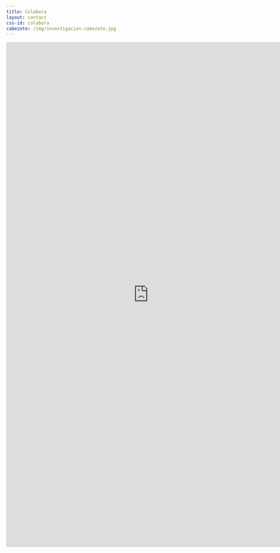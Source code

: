 ```yaml
---
title: Colabora
layout: contact
css-id: colabora
cabezote: /img/investigacion-cabezote.jpg
---
```

<iframe src="https://raiabril.typeform.com/to/ilidN9" width="760" height="1350" frameborder="0" marginheight="0" marginwidth="0" align="center">Cargando…</iframe>

